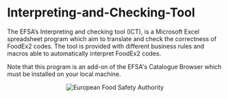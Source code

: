 # Interpreting-and-Checking-Tool
The EFSA’s Interpreting and checking tool (ICT), is a Microsoft Excel spreadsheet program which aim to translate and check the correctness of FoodEx2 codes. The tool is provided with different business rules and macros able to automatically interpret FoodEx2 codes.

Note that this program is an add-on of the EFSA's Catalogue Browser which must be installed on your local machine.

<p align="center">
    <img src="http://www.efsa.europa.eu/profiles/efsa/themes/responsive_efsa/logo.png" alt="European Food Safety Authority"/>
</p>

